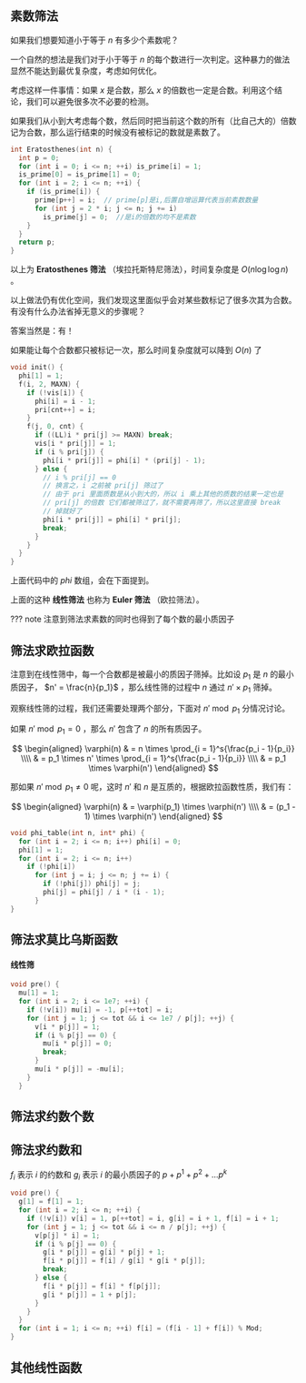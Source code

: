## 素数筛法

如果我们想要知道小于等于 $n$ 有多少个素数呢？

一个自然的想法是我们对于小于等于 $n$ 的每个数进行一次判定。这种暴力的做法显然不能达到最优复杂度，考虑如何优化。

考虑这样一件事情：如果 $x$ 是合数，那么 $x$ 的倍数也一定是合数。利用这个结论，我们可以避免很多次不必要的检测。

如果我们从小到大考虑每个数，然后同时把当前这个数的所有（比自己大的）倍数记为合数，那么运行结束的时候没有被标记的数就是素数了。

```c++
int Eratosthenes(int n) {
  int p = 0;
  for (int i = 0; i <= n; ++i) is_prime[i] = 1;
  is_prime[0] = is_prime[1] = 0;
  for (int i = 2; i <= n; ++i) {
    if (is_prime[i]) {
      prime[p++] = i;  // prime[p]是i,后置自增运算代表当前素数数量
      for (int j = 2 * i; j <= n; j += i)
        is_prime[j] = 0;  //是i的倍数的均不是素数
    }
  }
  return p;
}
```

以上为 **Eratosthenes 筛法** （埃拉托斯特尼筛法），时间复杂度是 $O(n\log\log n)$ 。

以上做法仍有优化空间，我们发现这里面似乎会对某些数标记了很多次其为合数。有没有什么办法省掉无意义的步骤呢？

答案当然是：有！

如果能让每个合数都只被标记一次，那么时间复杂度就可以降到 $O(n)$ 了

```c++
void init() {
  phi[1] = 1;
  f(i, 2, MAXN) {
    if (!vis[i]) {
      phi[i] = i - 1;
      pri[cnt++] = i;
    }
    f(j, 0, cnt) {
      if ((LL)i * pri[j] >= MAXN) break;
      vis[i * pri[j]] = 1;
      if (i % pri[j]) {
        phi[i * pri[j]] = phi[i] * (pri[j] - 1);
      } else {
        // i % pri[j] == 0
        // 换言之，i 之前被 pri[j] 筛过了
        // 由于 pri 里面质数是从小到大的，所以 i 乘上其他的质数的结果一定也是
        // pri[j] 的倍数 它们都被筛过了，就不需要再筛了，所以这里直接 break
        // 掉就好了
        phi[i * pri[j]] = phi[i] * pri[j];
        break;
      }
    }
  }
}
```

上面代码中的 $phi$ 数组，会在下面提到。

上面的这种 **线性筛法** 也称为 **Euler 筛法** （欧拉筛法）。

??? note
    注意到筛法求素数的同时也得到了每个数的最小质因子

## 筛法求欧拉函数

注意到在线性筛中，每一个合数都是被最小的质因子筛掉。比如设 $p_1$ 是 $n$ 的最小质因子， $n' = \frac{n}{p_1}$ ，那么线性筛的过程中 $n$ 通过 $n' \times p_1$ 筛掉。

观察线性筛的过程，我们还需要处理两个部分，下面对 $n' \bmod p_1$ 分情况讨论。

如果 $n' \bmod p_1 = 0$ ，那么 $n'$ 包含了 $n$ 的所有质因子。

$$
\begin{aligned}
\varphi(n) & = n \times \prod_{i = 1}^s{\frac{p_i - 1}{p_i}} \\\\
& = p_1 \times n' \times \prod_{i = 1}^s{\frac{p_i - 1}{p_i}} \\\\
& = p_1 \times \varphi(n')
\end{aligned}
$$

那如果 $n' \bmod p_1 \neq 0$ 呢，这时 $n'$ 和 $n$ 是互质的，根据欧拉函数性质，我们有：

$$
\begin{aligned}
\varphi(n) & = \varphi(p_1) \times \varphi(n') \\\\
& = (p_1 - 1) \times \varphi(n')
\end{aligned}
$$

```c++
void phi_table(int n, int* phi) {
  for (int i = 2; i <= n; i++) phi[i] = 0;
  phi[1] = 1;
  for (int i = 2; i <= n; i++)
    if (!phi[i])
      for (int j = i; j <= n; j += i) {
        if (!phi[j]) phi[j] = j;
        phi[j] = phi[j] / i * (i - 1);
      }
}
```

## 筛法求莫比乌斯函数

#### 线性筛

```cpp
void pre() {
  mu[1] = 1;
  for (int i = 2; i <= 1e7; ++i) {
    if (!v[i]) mu[i] = -1, p[++tot] = i;
    for (int j = 1; j <= tot && i <= 1e7 / p[j]; ++j) {
      v[i * p[j]] = 1;
      if (i % p[j] == 0) {
        mu[i * p[j]] = 0;
        break;
      }
      mu[i * p[j]] = -mu[i];
    }
  }
```

## 筛法求约数个数

## 筛法求约数和

 $f_i$ 表示 $i$ 的约数和 $g_i$ 表示 $i$ 的最小质因子的 $p+p^1+p^2+\dots p^k$ 

```cpp
void pre() {
  g[1] = f[1] = 1;
  for (int i = 2; i <= n; ++i) {
    if (!v[i]) v[i] = 1, p[++tot] = i, g[i] = i + 1, f[i] = i + 1;
    for (int j = 1; j <= tot && i <= n / p[j]; ++j) {
      v[p[j] * i] = 1;
      if (i % p[j] == 0) {
        g[i * p[j]] = g[i] * p[j] + 1;
        f[i * p[j]] = f[i] / g[i] * g[i * p[j]];
        break;
      } else {
        f[i * p[j]] = f[i] * f[p[j]];
        g[i * p[j]] = 1 + p[j];
      }
    }
  }
  for (int i = 1; i <= n; ++i) f[i] = (f[i - 1] + f[i]) % Mod;
}
```

## 其他线性函数
